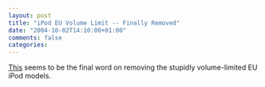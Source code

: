 ```yaml
---
layout: post
title: "iPod EU Volume Limit -- Finally Removed"
date: "2004-10-02T14:10:00+01:00"
comments: false
categories: 
---
```


<p><a href="http://gopod.free-go.net/index_en.htm">This</a> seems to be the final word on removing the stupidly volume-limited EU iPod models.</p>


